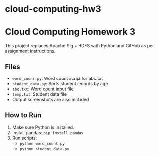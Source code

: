 # cloud-computing-hw3
# Cloud Computing Homework 3

This project replaces Apache Pig + HDFS with Python and GitHub as per assignment instructions.

## Files

- `word_count.py`: Word count script for abc.txt
- `student_data.py`: Sorts student records by age
- `abc.txt`: Word count input file
- `temp.txt`: Student data file
- Output screenshots are also included

## How to Run
1. Make sure Python is installed.
2. Install pandas: `pip install pandas`
3. Run scripts:
   - `python word_count.py`
   - `python student_data.py`

